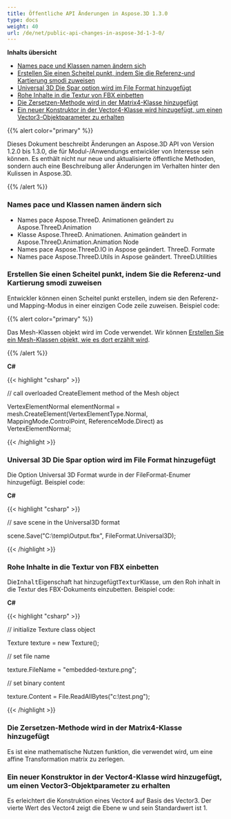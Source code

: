 ```yaml
---
title: Öffentliche API Änderungen in Aspose.3D 1.3.0
type: docs
weight: 40
url: /de/net/public-api-changes-in-aspose-3d-1-3-0/
---
```

**Inhalts übersicht**

- [Names pace und Klassen namen ändern sich](#PublicAPIChangesinAspose.3D1.3.0-Namespaceandclassnamechanges)
- [Erstellen Sie einen Scheitel punkt, indem Sie die Referenz-und Kartierung smodi zuweisen](#PublicAPIChangesinAspose.3D1.3.0-CreateVertexbyAssigningtheReferenceandMappingModes)
- [Universal 3D Die Spar option wird im File Format hinzugefügt](#PublicAPIChangesinAspose.3D1.3.0-Universal3DSavingOptionisaddedintheFileFormat)
- [Rohe Inhalte in die Textur von FBX einbetten](#PublicAPIChangesinAspose.3D1.3.0-EmbedRawContenttotheTextureofFBX)
- [Die Zersetzen-Methode wird in der Matrix4-Klasse hinzugefügt](#PublicAPIChangesinAspose.3D1.3.0-DecomposemethodisaddedintheMatrix4class)
- [Ein neuer Konstruktor in der Vector4-Klasse wird hinzugefügt, um einen Vector3-Objektparameter zu erhalten](#PublicAPIChangesinAspose.3D1.3.0-AnewconstructorinVector4classisaddedtoreceiveaVector3objectparameter)

{{% alert color="primary" %}} 

Dieses Dokument beschreibt Änderungen an Aspose.3D API von Version 1.2.0 bis 1.3.0, die für Modul-/Anwendungs entwickler von Interesse sein können. Es enthält nicht nur neue und aktualisierte öffentliche Methoden, sondern auch eine Beschreibung aller Änderungen im Verhalten hinter den Kulissen in Aspose.3D.

{{% /alert %}} 
###  **Names pace und Klassen namen ändern sich**
- Names pace Aspose.ThreeD. Animationen geändert zu Aspose.ThreeD.Animation
- Klasse Aspose.ThreeD. Animationen. Animation geändert in Aspose.ThreeD.Animation.Animation Node
- Names pace Aspose.ThreeD.IO in Aspose geändert. ThreeD. Formate
- Names pace Aspose.ThreeD.Utils in Aspose geändert. ThreeD.Utilities
###  **Erstellen Sie einen Scheitel punkt, indem Sie die Referenz-und Kartierung smodi zuweisen**
Entwickler können einen Scheitel punkt erstellen, indem sie den Referenz-und Mapping-Modus in einer einzigen Code zeile zuweisen. Beispiel code:

{{% alert color="primary" %}} 

Das Mesh-Klassen objekt wird im Code verwendet. Wir können [Erstellen Sie ein Mesh-Klassen objekt, wie es dort erzählt wird](/pages/createpage.action?spaceKey=3dnet&title=Create+a+3D+Cube+Mesh&linkCreation=true&fromPageId=19923253).

{{% /alert %}} 

**C#**

{{< highlight "csharp" >}}

 // call overloaded CreateElement method of the Mesh object

VertexElementNormal elementNormal = mesh.CreateElement(VertexElementType.Normal, MappingMode.ControlPoint, ReferenceMode.Direct) as VertexElementNormal;

{{< /highlight >}}

###  **Universal 3D Die Spar option wird im File Format hinzugefügt**
Die Option Universal 3D Format wurde in der FileFormat-Enumer hinzugefügt. Beispiel code:

**C#**

{{< highlight "csharp" >}}

 // save scene in the Universal3D format

scene.Save("C:\\temp\\Output.fbx", FileFormat.Universal3D);

{{< /highlight >}}

###  **Rohe Inhalte in die Textur von FBX einbetten**
Die<tt>Inhalt</tt>Eigenschaft hat hinzugefügt<tt>Textur</tt>Klasse, um den Roh inhalt in die Textur des FBX-Dokuments einzubetten. Beispiel code:

**C#**

{{< highlight "csharp" >}}

 // initialize Texture class object

Texture texture = new Texture();

// set file name

texture.FileName = "embedded-texture.png";

// set binary content

texture.Content = File.ReadAllBytes("c:\\test.png");

{{< /highlight >}}

###  **Die Zersetzen-Methode wird in der Matrix4-Klasse hinzugefügt**
Es ist eine mathematische Nutzen funktion, die verwendet wird, um eine affine Transformation matrix zu zerlegen.
###  **Ein neuer Konstruktor in der Vector4-Klasse wird hinzugefügt, um einen Vector3-Objektparameter zu erhalten**
Es erleichtert die Konstruktion eines Vector4 auf Basis des Vector3. Der vierte Wert des Vector4 zeigt die Ebene w und sein Standardwert ist 1.
